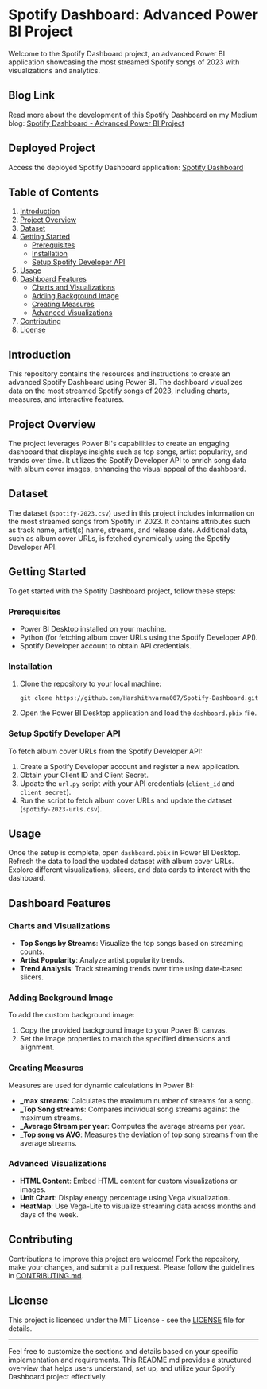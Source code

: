 # Spotify Dashboard: Advanced Power BI Project

Welcome to the Spotify Dashboard project, an advanced Power BI application showcasing the most streamed Spotify songs of 2023 with visualizations and analytics.

## Blog Link

Read more about the development of this Spotify Dashboard on my Medium blog:
[Spotify Dashboard - Advanced Power BI Project](https://medium.com/@harshith007varma007/spotify-dashboard-advanced-power-bi-project-5844d4877893)

## Deployed Project

Access the deployed Spotify Dashboard application:
[Spotify Dashboard](https://spotify-dashboard-007.streamlit.app/)


## Table of Contents

1. [Introduction](#introduction)
2. [Project Overview](#project-overview)
3. [Dataset](#dataset)
4. [Getting Started](#getting-started)
   - [Prerequisites](#prerequisites)
   - [Installation](#installation)
   - [Setup Spotify Developer API](#setup-spotify-developer-api)
5. [Usage](#usage)
6. [Dashboard Features](#dashboard-features)
   - [Charts and Visualizations](#charts-and-visualizations)
   - [Adding Background Image](#adding-background-image)
   - [Creating Measures](#creating-measures)
   - [Advanced Visualizations](#advanced-visualizations)
7. [Contributing](#contributing)
8. [License](#license)

## Introduction

This repository contains the resources and instructions to create an advanced Spotify Dashboard using Power BI. The dashboard visualizes data on the most streamed Spotify songs of 2023, including charts, measures, and interactive features.

## Project Overview

The project leverages Power BI's capabilities to create an engaging dashboard that displays insights such as top songs, artist popularity, and trends over time. It utilizes the Spotify Developer API to enrich song data with album cover images, enhancing the visual appeal of the dashboard.

## Dataset

The dataset (`spotify-2023.csv`) used in this project includes information on the most streamed songs from Spotify in 2023. It contains attributes such as track name, artist(s) name, streams, and release date. Additional data, such as album cover URLs, is fetched dynamically using the Spotify Developer API.

## Getting Started

To get started with the Spotify Dashboard project, follow these steps:

### Prerequisites

- Power BI Desktop installed on your machine.
- Python (for fetching album cover URLs using the Spotify Developer API).
- Spotify Developer account to obtain API credentials.

### Installation

1. Clone the repository to your local machine:
   ```
   git clone https://github.com/Harshithvarma007/Spotify-Dashboard.git
   ```

2. Open the Power BI Desktop application and load the `dashboard.pbix` file.

### Setup Spotify Developer API

To fetch album cover URLs from the Spotify Developer API:

1. Create a Spotify Developer account and register a new application.
2. Obtain your Client ID and Client Secret.
3. Update the `url.py` script with your API credentials (`client_id` and `client_secret`).
4. Run the script to fetch album cover URLs and update the dataset (`spotify-2023-urls.csv`).

## Usage

Once the setup is complete, open `dashboard.pbix` in Power BI Desktop. Refresh the data to load the updated dataset with album cover URLs. Explore different visualizations, slicers, and data cards to interact with the dashboard.

## Dashboard Features

### Charts and Visualizations

- **Top Songs by Streams**: Visualize the top songs based on streaming counts.
- **Artist Popularity**: Analyze artist popularity trends.
- **Trend Analysis**: Track streaming trends over time using date-based slicers.

### Adding Background Image

To add the custom background image:

1. Copy the provided background image to your Power BI canvas.
2. Set the image properties to match the specified dimensions and alignment.

### Creating Measures

Measures are used for dynamic calculations in Power BI:

- **_max streams**: Calculates the maximum number of streams for a song.
- **_Top Song streams**: Compares individual song streams against the maximum streams.
- **_Average Stream per year**: Computes the average streams per year.
- **_Top song vs AVG**: Measures the deviation of top song streams from the average streams.

### Advanced Visualizations

- **HTML Content**: Embed HTML content for custom visualizations or images.
- **Unit Chart**: Display energy percentage using Vega visualization.
- **HeatMap**: Use Vega-Lite to visualize streaming data across months and days of the week.

## Contributing

Contributions to improve this project are welcome! Fork the repository, make your changes, and submit a pull request. Please follow the guidelines in [CONTRIBUTING.md](CONTRIBUTING.md).

## License

This project is licensed under the MIT License - see the [LICENSE](LICENSE) file for details.

---

Feel free to customize the sections and details based on your specific implementation and requirements. This README.md provides a structured overview that helps users understand, set up, and utilize your Spotify Dashboard project effectively.
